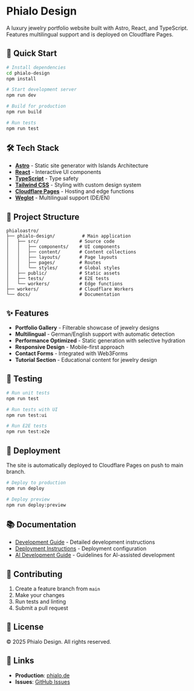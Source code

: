 # Phialo Design

A luxury jewelry portfolio website built with Astro, React, and TypeScript. Features multilingual support and is deployed on Cloudflare Pages.

## 🚀 Quick Start

```bash
# Install dependencies
cd phialo-design
npm install

# Start development server
npm run dev

# Build for production
npm run build

# Run tests
npm run test
```

## 🛠️ Tech Stack

- **[Astro](https://astro.build/)** - Static site generator with Islands Architecture
- **[React](https://react.dev/)** - Interactive UI components
- **[TypeScript](https://www.typescriptlang.org/)** - Type safety
- **[Tailwind CSS](https://tailwindcss.com/)** - Styling with custom design system
- **[Cloudflare Pages](https://pages.cloudflare.com/)** - Hosting and edge functions
- **[Weglot](https://www.weglot.com/)** - Multilingual support (DE/EN)

## 📁 Project Structure

```
phialoastro/
├── phialo-design/          # Main application
│   ├── src/               # Source code
│   │   ├── components/    # UI components
│   │   ├── content/       # Content collections
│   │   ├── layouts/       # Page layouts
│   │   ├── pages/         # Routes
│   │   └── styles/        # Global styles
│   ├── public/            # Static assets
│   ├── tests/             # E2E tests
│   └── workers/           # Edge functions
├── workers/               # Cloudflare Workers
└── docs/                  # Documentation

```

## ✨ Features

- **Portfolio Gallery** - Filterable showcase of jewelry designs
- **Multilingual** - German/English support with automatic detection
- **Performance Optimized** - Static generation with selective hydration
- **Responsive Design** - Mobile-first approach
- **Contact Forms** - Integrated with Web3Forms
- **Tutorial Section** - Educational content for jewelry design

## 🧪 Testing

```bash
# Run unit tests
npm run test

# Run tests with UI
npm run test:ui

# Run E2E tests
npm run test:e2e
```

## 🚀 Deployment

The site is automatically deployed to Cloudflare Pages on push to main branch.

```bash
# Deploy to production
npm run deploy

# Deploy preview
npm run deploy:preview
```

## 📚 Documentation

- [Development Guide](./phialo-design/README.md) - Detailed development instructions
- [Deployment Instructions](./phialo-design/DEPLOY.md) - Deployment configuration
- [AI Development Guide](./CLAUDE.md) - Guidelines for AI-assisted development

## 🤝 Contributing

1. Create a feature branch from `main`
2. Make your changes
3. Run tests and linting
4. Submit a pull request

## 📄 License

© 2025 Phialo Design. All rights reserved.

## 🔗 Links

- **Production**: [phialo.de](https://phialo.de)
- **Issues**: [GitHub Issues](https://github.com/barde/phialoastro/issues)